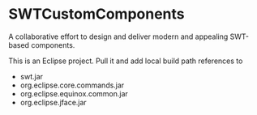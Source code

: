 # SWTCustomComponents
A collaborative effort to design and deliver modern and appealing SWT-based components.

This is an Eclipse project. Pull it and add local build path references to 

- swt.jar
- org.eclipse.core.commands.jar
- org.eclipse.equinox.common.jar
- org.eclipse.jface.jar


